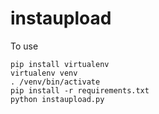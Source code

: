 # instaupload

To use
```
pip install virtualenv
virtualenv venv
. /venv/bin/activate
pip install -r requirements.txt
python instaupload.py
```
